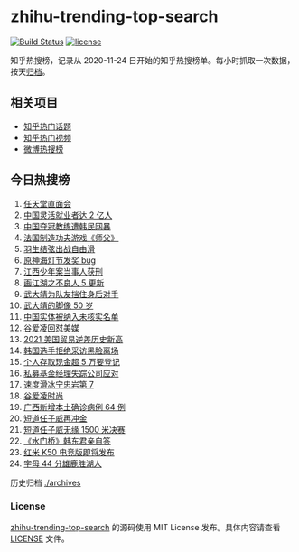 # zhihu-trending-top-search

[![Build Status](https://github.com/justjavac/zhihu-trending-top-search/workflows/ci/badge.svg?branch=main)](https://github.com/justjavac/zhihu-trending-top-search/actions)
[![license](https://img.shields.io/github/license/justjavac/zhihu-trending-top-search)](https://github.com/justjavac/zhihu-trending-top-search/blob/main/LICENSE)

知乎热搜榜，记录从 2020-11-24 日开始的知乎热搜榜单。每小时抓取一次数据，按天[归档](./archives)。

## 相关项目

- [知乎热门话题](https://github.com/justjavac/zhihu-trending-hot-questions)
- [知乎热门视频](https://github.com/justjavac/zhihu-trending-hot-video)
- [微博热搜榜](https://github.com/justjavac/weibo-trending-hot-search)

## 今日热搜榜

<!-- BEGIN -->
<!-- 最后更新时间 Thu Feb 10 2022 12:16:32 GMT+0800 (China Standard Time) -->

1. [任天堂直面会](https://www.zhihu.com/search?q=任天堂)
1. [中国灵活就业者达 2 亿人](https://www.zhihu.com/search?q=灵活就业者)
1. [中国夺冠教练遭韩民网暴](https://www.zhihu.com/search?q=中国教练遭韩民网暴)
1. [法国制造功夫游戏《师父》](https://www.zhihu.com/search?q=师父游戏)
1. [羽生结弦出战自由滑](https://www.zhihu.com/search?q=花样滑冰)
1. [原神海灯节发奖 bug](https://www.zhihu.com/search?q=原神)
1. [江西少年案当事人获刑](https://www.zhihu.com/search?q=江西少年案)
1. [画江湖之不良人 5 更新](https://www.zhihu.com/search?q=画江湖)
1. [武大靖为队友挡住身后对手](https://www.zhihu.com/search?q=武大靖)
1. [武大靖的脚像 50 岁](https://www.zhihu.com/search?q=武大靖)
1. [中国实体被纳入未核实名单](https://www.zhihu.com/search?q=美商务部)
1. [谷爱凌回怼美媒](https://www.zhihu.com/search?q=谷爱凌回怼美媒)
1. [2021 美国贸易逆差历史新高](https://www.zhihu.com/search?q=美国贸易逆差)
1. [韩国选手拒绝采访黑脸离场](https://www.zhihu.com/search?q=韩国选手拒绝采访黑脸离场)
1. [个人存取现金超 5 万要登记](https://www.zhihu.com/search?q=个人存取)
1. [私募基金经理失踪公司应对](https://www.zhihu.com/search?q=私募基金经理失踪)
1. [速度滑冰宁忠岩第 7](https://www.zhihu.com/search?q=速度滑冰)
1. [谷爱凌时尚](https://www.zhihu.com/search?q=谷爱凌时尚)
1. [广西新增本土确诊病例 64 例](https://www.zhihu.com/search?q=广西疫情)
1. [短道任子威再冲金](https://www.zhihu.com/search?q=短道速滑)
1. [短道任子威无缘 1500 米决赛](https://www.zhihu.com/search?q=短道速滑)
1. [《水门桥》韩东君亲自答](https://www.zhihu.com/search?q=水门桥)
1. [红米 K50 电竞版即将发布](https://www.zhihu.com/search?q=红米发布)
1. [字母 44 分雄鹿胜湖人](https://www.zhihu.com/search?q=湖人)

<!-- END -->

历史归档 [./archives](./archives)

### License

[zhihu-trending-top-search](https://github.com/justjavac/zhihu-trending-top-search)
的源码使用 MIT License 发布。具体内容请查看 [LICENSE](./LICENSE) 文件。
